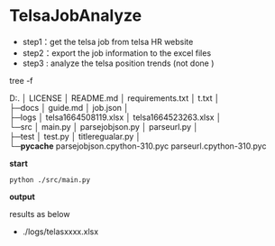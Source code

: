 

# TelsaJobAnalyze
* step1：get the telsa job from telsa HR website
* step2：export the job information to the excel files
* step3 : analyze the telsa position trends (not done )

tree -f 

D:.
│  LICENSE
│  README.md
│  requirements.txt
│  t.txt
│  
├─docs
│      guide.md
│      job.json
│      
├─logs
│      telsa1664508119.xlsx
│      telsa1664523263.xlsx
│      
└─src
    │  main.py
    │  parsejobjson.py
    │  parseurl.py
    │  
    ├─test
    │      test.py
    │      titleregualar.py
    │      
    └─__pycache__
            parsejobjson.cpython-310.pyc
            parseurl.cpython-310.pyc

**start**

`python ./src/main.py`

**output**

  results as below 
* ./logs/telasxxxx.xlsx

